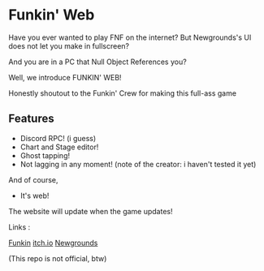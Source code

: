 # Funkin' Web

Have you ever wanted to play FNF on the internet? But Newgrounds's UI does not let you make in fullscreen?

And you are in a PC that Null Object References you?

Well, we introduce FUNKIN' WEB!

Honestly shoutout to the Funkin' Crew for making this full-ass game

## Features

- Discord RPC! (i guess)
- Chart and Stage editor!
- Ghost tapping!
- Not lagging in any moment! (note of the creator: i haven't tested it yet)

And of course,

- It's web!

The website will update when the game updates!

Links :

[Funkin](https://github.com/FunkinCrew/Funkin)
[itch.io](https://ninja-muffin24.itch.io/funkin)
[Newgrounds](https://www.newgrounds.com/portal/view/770371)

(This repo is not official, btw)
